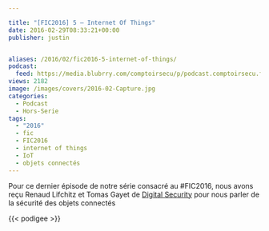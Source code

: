 ```yaml
---

title: "[FIC2016] 5 – Internet Of Things"
date: 2016-02-29T08:33:21+00:00
publisher: justin


aliases: /2016/02/fic2016-5-internet-of-things/
podcast:
  feed: https://media.blubrry.com/comptoirsecu/p/podcast.comptoirsecu.fr/CSEC.HS13.2016-01-26.FIC2016.Internet_Of_Things.mp3
views: 2182
image: /images/covers/2016-02-Capture.jpg
categories:
  - Podcast
  - Hors-Serie
tags:
  - "2016"
  - fic
  - FIC2016
  - internet of things
  - IoT
  - objets connectés
---
```


Pour ce dernier épisode de notre série consacré au #FIC2016, nous avons reçu Renaud Lifchitz et Tomas Gayet de [Digital Security](https://www.digitalsecurity.fr/) pour nous parler de la sécurité des objets connectés


{{< podigee >}}

